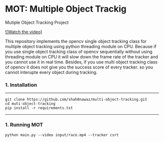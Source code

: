 # MOT: Multiple Object Trackig
Mutiple Object Tracking Project

[![Watch the video]](https://github.com/shah0nawaz/multi-object-tracking/blob/main/demo.mp4)


This repository implements the opencv single object tracking class for multiple object tracking using python threading module on CPU. Because if you use single object tracking class of opencv sequentially without using threading module on CPU it will slow down the frame rate of the tracker and you cannot use it in real time. 
Besides, if you use multi object tracking class of opencv it does not give you the success score of every tracker. so you cannot interupte every object during tracking.


### 1. Installation

---

    git clone https://github.com/shah0nawaz/multi-object-tracking.git
    cd muti-object-tracking
    pip install -r requirements.txt

---

### 1. Running MOT

    python main.py --video input/race.mp4 --tracker csrt





